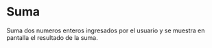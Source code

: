 # Suma
Suma dos numeros enteros ingresados por el usuario y se muestra en pantalla el resultado de la suma.
